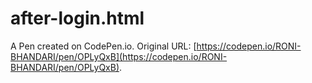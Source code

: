 # after-login.html

A Pen created on CodePen.io. Original URL: [https://codepen.io/RONI-BHANDARI/pen/OPLyQxB](https://codepen.io/RONI-BHANDARI/pen/OPLyQxB).

